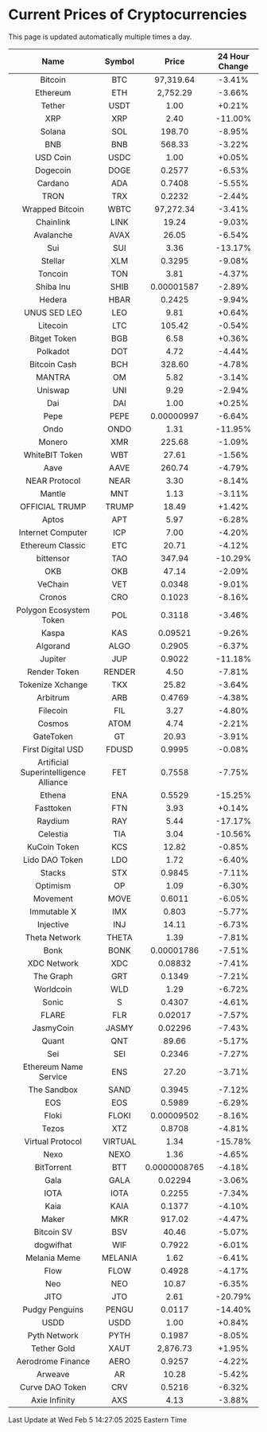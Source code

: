 # Current Prices of Cryptocurrencies
This page is updated automatically multiple times a day.

| Name | Symbol | Price | 24 Hour Change |
| :---: |:---:| :---: | :---: |
| Bitcoin | BTC | 97,319.64 | -3.41% |
| Ethereum | ETH | 2,752.29 | -3.66% |
| Tether | USDT | 1.00 | +0.21% |
| XRP | XRP | 2.40 | -11.00% |
| Solana | SOL | 198.70 | -8.95% |
| BNB | BNB | 568.33 | -3.22% |
| USD Coin | USDC | 1.00 | +0.05% |
| Dogecoin | DOGE | 0.2577 | -6.53% |
| Cardano | ADA | 0.7408 | -5.55% |
| TRON | TRX | 0.2232 | -2.44% |
| Wrapped Bitcoin | WBTC | 97,272.34 | -3.41% |
| Chainlink | LINK | 19.24 | -9.03% |
| Avalanche | AVAX | 26.05 | -6.54% |
| Sui | SUI | 3.36 | -13.17% |
| Stellar | XLM | 0.3295 | -9.08% |
| Toncoin | TON | 3.81 | -4.37% |
| Shiba Inu | SHIB | 0.00001587 | -2.89% |
| Hedera | HBAR | 0.2425 | -9.94% |
| UNUS SED LEO | LEO | 9.81 | +0.64% |
| Litecoin | LTC | 105.42 | -0.54% |
| Bitget Token | BGB | 6.58 | +0.36% |
| Polkadot | DOT | 4.72 | -4.44% |
| Bitcoin Cash | BCH | 328.60 | -4.78% |
| MANTRA | OM | 5.82 | -3.14% |
| Uniswap | UNI | 9.29 | -2.94% |
| Dai | DAI | 1.00 | +0.25% |
| Pepe | PEPE | 0.00000997 | -6.64% |
| Ondo | ONDO | 1.31 | -11.95% |
| Monero | XMR | 225.68 | -1.09% |
| WhiteBIT Token | WBT | 27.61 | -1.56% |
| Aave | AAVE | 260.74 | -4.79% |
| NEAR Protocol | NEAR | 3.30 | -8.14% |
| Mantle | MNT | 1.13 | -3.11% |
| OFFICIAL TRUMP | TRUMP | 18.49 | +1.42% |
| Aptos | APT | 5.97 | -6.28% |
| Internet Computer | ICP | 7.00 | -4.20% |
| Ethereum Classic | ETC | 20.71 | -4.12% |
| bittensor | TAO | 347.94 | -10.29% |
| OKB | OKB | 47.14 | -2.09% |
| VeChain | VET | 0.0348 | -9.01% |
| Cronos | CRO | 0.1023 | -8.16% |
| Polygon Ecosystem Token | POL | 0.3118 | -3.46% |
| Kaspa | KAS | 0.09521 | -9.26% |
| Algorand | ALGO | 0.2905 | -6.37% |
| Jupiter | JUP | 0.9022 | -11.18% |
| Render Token | RENDER | 4.50 | -7.81% |
| Tokenize Xchange | TKX | 25.82 | -3.64% |
| Arbitrum | ARB | 0.4769 | -4.38% |
| Filecoin | FIL | 3.27 | -4.80% |
| Cosmos | ATOM | 4.74 | -2.21% |
| GateToken | GT | 20.93 | -3.91% |
| First Digital USD | FDUSD | 0.9995 | -0.08% |
| Artificial Superintelligence Alliance | FET | 0.7558 | -7.75% |
| Ethena | ENA | 0.5529 | -15.25% |
| Fasttoken | FTN | 3.93 | +0.14% |
| Raydium | RAY | 5.44 | -17.17% |
| Celestia | TIA | 3.04 | -10.56% |
| KuCoin Token | KCS | 12.82 | -0.85% |
| Lido DAO Token | LDO | 1.72 | -6.40% |
| Stacks | STX | 0.9845 | -7.11% |
| Optimism | OP | 1.09 | -6.30% |
| Movement | MOVE | 0.6011 | -6.05% |
| Immutable X | IMX | 0.803 | -5.77% |
| Injective | INJ | 14.11 | -6.73% |
| Theta Network | THETA | 1.39 | -7.81% |
| Bonk | BONK | 0.00001786 | -7.51% |
| XDC Network | XDC | 0.08832 | -7.41% |
| The Graph | GRT | 0.1349 | -7.21% |
| Worldcoin | WLD | 1.29 | -6.72% |
| Sonic | S | 0.4307 | -4.61% |
| FLARE | FLR | 0.02017 | -7.57% |
| JasmyCoin | JASMY | 0.02296 | -7.43% |
| Quant | QNT | 89.66 | -5.17% |
| Sei | SEI | 0.2346 | -7.27% |
| Ethereum Name Service | ENS | 27.20 | -3.71% |
| The Sandbox | SAND | 0.3945 | -7.12% |
| EOS | EOS | 0.5989 | -6.29% |
| Floki | FLOKI | 0.00009502 | -8.16% |
| Tezos | XTZ | 0.8708 | -4.81% |
| Virtual Protocol | VIRTUAL | 1.34 | -15.78% |
| Nexo | NEXO | 1.36 | -4.65% |
| BitTorrent | BTT | 0.0000008765 | -4.18% |
| Gala | GALA | 0.02294 | -3.06% |
| IOTA | IOTA | 0.2255 | -7.34% |
| Kaia | KAIA | 0.1377 | -4.10% |
| Maker | MKR | 917.02 | -4.47% |
| Bitcoin SV | BSV | 40.46 | -5.07% |
| dogwifhat | WIF | 0.7922 | -6.01% |
| Melania Meme | MELANIA | 1.62 | -6.41% |
| Flow | FLOW | 0.4928 | -4.17% |
| Neo | NEO | 10.87 | -6.35% |
| JITO | JTO | 2.61 | -20.79% |
| Pudgy Penguins | PENGU | 0.0117 | -14.40% |
| USDD | USDD | 1.00 | +0.84% |
| Pyth Network | PYTH | 0.1987 | -8.05% |
| Tether Gold | XAUT | 2,876.73 | +1.95% |
| Aerodrome Finance | AERO | 0.9257 | -4.22% |
| Arweave | AR | 10.28 | -5.42% |
| Curve DAO Token | CRV | 0.5216 | -6.32% |
| Axie Infinity | AXS | 4.13 | -3.88% |

Last Update at Wed Feb  5 14:27:05 2025 Eastern Time